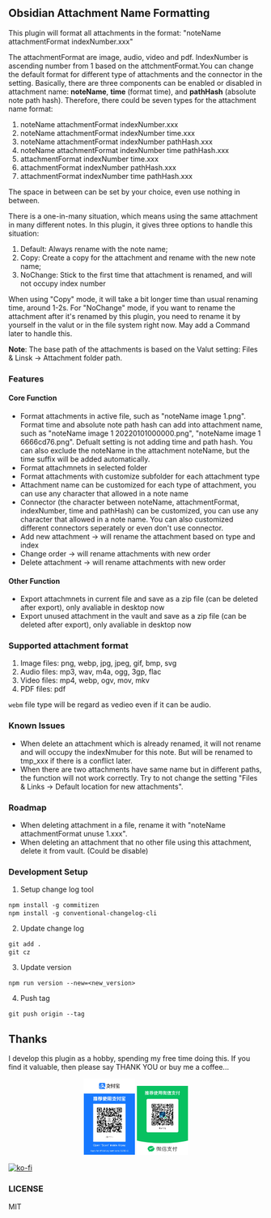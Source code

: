 ## Obsidian Attachment Name Formatting

This plugin will format all attachments in the format: "noteName attachmentFormat indexNumber.xxx"

The attachmentFormat are image, audio, video and pdf. IndexNumber is ascending number from 1 based on the attchmentFormat.You can change the default format for different type of attachments and the connector in the setting. Basically, there are three components can be enabled or disabled in attachment name: **noteName**, **time** (format time), and **pathHash** (absolute note path hash). Therefore, there could be seven types for the attachment name format:

1. noteName attachmentFormat indexNumber.xxx
2. noteName attachmentFormat indexNumber time.xxx
3. noteName attachmentFormat indexNumber pathHash.xxx
4. noteName attachmentFormat indexNumber time pathHash.xxx
5. attachmentFormat indexNumber time.xxx
6. attachmentFormat indexNumber pathHash.xxx
7. attachmentFormat indexNumber time pathHash.xxx

The space in between can be set by your choice, even use nothing in between.

There is a one-in-many situation, which means using the same attachment in many different notes. In this plugin, it gives three options to handle this situation:

1. Default: Always rename with the note name;
2. Copy: Create a copy for the attachment and rename with the new note name;
3. NoChange: Stick to the first time that attachment is renamed, and will not occupy index number

When using "Copy" mode, it will take a bit longer time than usual renaming time, around 1-2s. For "NoChange" mode, if you want to rename the attachment after it's renamed by this plugin, you need to rename it by yourself in the valut or in the file system right now. May add a Command later to handle this.

**Note**: The base path of the attachments is based on the Valut setting: Files & Linsk -> Attachment folder path.

### Features

#### Core Function

-   Format attachments in active file, such as "noteName image 1.png". Format time and absolute note path hash can add into attachment name, such as "noteName image 1 20220101000000.png", "noteName image 1 6666cd76.png". Defualt setting is not adding time and path hash. You can also exclude the noteName in the attachment noteName, but the time suffix will be added automatically.
-   Format attachmnets in selected folder
-   Format attachments with customize subfolder for each attachment type
-   Attachment name can be customized for each type of attachment, you can use any character that allowed in a note name
-   Connector (the character between noteName, attachmentFormat, indexNumber, time and pathHash) can be customized, you can use any character that allowed in a note name. You can also customized different connectors seperately or even don't use connector.
-   Add new attachment -> will rename the attachment based on type and index
-   Change order -> will rename attachments with new order
-   Delete attachment -> will rename attachments with new order

#### Other Function

-   Export attachmnets in current file and save as a zip file (can be deleted after export), only avaliable in desktop now
-   Export unused attachment in the vault and save as a zip file (can be deleted after export), only avaliable in desktop now

### Supported attachment format

1. Image files: png, webp, jpg, jpeg, gif, bmp, svg
2. Audio files: mp3, wav, m4a, ogg, 3gp, flac
3. Video files: mp4, webp, ogv, mov, mkv
4. PDF files: pdf

`webm` file type will be regard as vedieo even if it can be audio.

### Known Issues

-   When delete an attachment which is already renamed, it will not rename and will occupy the indexNmuber for this note. But will be renamed to tmp_xxx if there is a conflict later.
-   When there are two attachments have same name but in different paths, the function will not work correctly. Try to not change the setting "Files & Links -> Default location for new attachments".

### Roadmap

-   When deleting attachment in a file, rename it with "noteName attachmentFormat unuse 1.xxx".
-   When deleting an attachment that no other file using this attachment, delete it from vault. (Could be disable)

### Development Setup

1. Setup change log tool

```
npm install -g commitizen
npm install -g conventional-changelog-cli
```

2. Update change log

```
git add .
git cz
```

3. Update version

```
npm run version --new=<new_version>
```

4. Push tag

```
git push origin --tag
```

## Thanks

I develop this plugin as a hobby, spending my free time doing this. If you find it valuable, then please say THANK YOU or buy me a coffee...

<div class="ex-coffee-div" align="center">
<img src=".github/funding/QR_alipay.jpg" width="20%" height="20%">
<img src=".github/funding/QR_wechat.jpg" width="20%" height="20%">
</div>

[![ko-fi](https://ko-fi.com/img/githubbutton_sm.svg)](https://ko-fi.com/G2G7RXRRO)

### LICENSE

MIT
